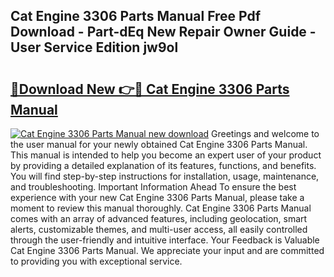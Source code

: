## Cat Engine 3306 Parts Manual Free Pdf Download - Part-dEq New Repair Owner Guide - User Service Edition jw9ol

# <h2><a href="http://bc4760.oget.top/?id=Cat+Engine+3306+Parts+Manual">🔗Download New 👉🔴 Cat Engine 3306 Parts Manual</a></h2>

[![Cat Engine 3306 Parts Manual new download](https://i.imgur.com/5g1atiW.png)](http://bc4760.oget.top/?id=Cat+Engine+3306+Parts+Manual)
Greetings and welcome to the user manual for your newly obtained Cat Engine 3306 Parts Manual. This manual is intended to help you become an expert user of your product by providing a detailed explanation of its features, functions, and benefits. You will find step-by-step instructions for installation, usage, maintenance, and troubleshooting. Important Information Ahead To ensure the best experience with your new Cat Engine 3306 Parts Manual, please take a moment to review this manual thoroughly. Cat Engine 3306 Parts Manual comes with an array of advanced features, including geolocation, smart alerts, customizable themes, and multi-user access, all easily controlled through the user-friendly and intuitive interface. Your Feedback is Valuable Cat Engine 3306 Parts Manual. We appreciate your input and are committed to providing you with exceptional service.
